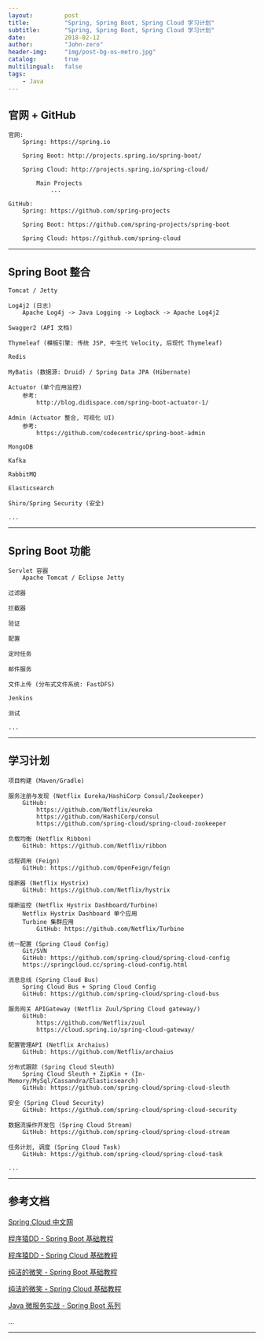 ```yaml
---
layout:     	post
title:        	"Spring, Spring Boot, Spring Cloud 学习计划"
subtitle:     	"Spring, Spring Boot, Spring Cloud 学习计划"
date:         	2018-02-12
author:       	"John-zero"
header-img: 	"img/post-bg-os-metro.jpg"
catalog:      	true
multilingual: 	false
tags:
    - Java
---
```




## 官网 + GitHub
		
	官网:
		Spring: https://spring.io
		
		Spring Boot: http://projects.spring.io/spring-boot/
	
		Spring Cloud: http://projects.spring.io/spring-cloud/
		
			Main Projects
				...

	GitHub: 
		Spring: https://github.com/spring-projects
		
		Spring Boot: https://github.com/spring-projects/spring-boot
		
		Spring Cloud: https://github.com/spring-cloud
				
***


## Spring Boot 整合

	Tomcat / Jetty

	Log4j2 (日志)
		Apache Log4j -> Java Logging -> Logback -> Apache Log4j2
	
	Swagger2 (API 文档)
	
	Thymeleaf (模板引擎: 传统 JSP, 中生代 Velocity, 后现代 Thymeleaf)
	
	Redis
	
	MyBatis (数据源: Druid) / Spring Data JPA (Hibernate)
	
	Actuator (单个应用监控)
		参考: 
			http://blog.didispace.com/spring-boot-actuator-1/
	
	Admin (Actuator 整合, 可视化 UI)
		参考:
			https://github.com/codecentric/spring-boot-admin
	
	MongoDB
	
	Kafka
	
	RabbitMQ
	
	Elasticsearch
	
	Shiro/Spring Security (安全)
	
	...

***


## Spring Boot 功能
	
	Servlet 容器
		Apache Tomcat / Eclipse Jetty

	过滤器
	
	拦截器
	
	验证
	
	配置
	
	定时任务
	
	邮件服务
	
	文件上传 (分布式文件系统: FastDFS)
	
	Jenkins
	
	测试
	
	...

***


## 学习计划

	项目构建 (Maven/Gradle)
	
	服务注册与发现 (Netflix Eureka/HashiCorp Consul/Zookeeper)
		GitHub: 
			https://github.com/Netflix/eureka
			https://github.com/HashiCorp/consul
			https://github.com/spring-cloud/spring-cloud-zookeeper
	
	负载均衡 (Netflix Ribbon)
		GitHub: https://github.com/Netflix/ribbon
	
	远程调用 (Feign)
		GitHub: https://github.com/OpenFeign/feign
	
	熔断器 (Netflix Hystrix)
		GitHub: https://github.com/Netflix/hystrix
	
	熔断监控 (Netflix Hystrix Dashboard/Turbine)
		Netflix Hystrix Dashboard 单个应用
		Turbine 集群应用
			GitHub: https://github.com/Netflix/Turbine
	
	统一配置 (Spring Cloud Config)
		Git/SVN
		GitHub: https://github.com/spring-cloud/spring-cloud-config
		https://springcloud.cc/spring-cloud-config.html
		
	消息总线 (Spring Cloud Bus)	
		Spring Cloud Bus + Spring Cloud Config
		GitHub: https://github.com/spring-cloud/spring-cloud-bus
	
	服务网关 APIGateway (Netflix Zuul/Spring Cloud gateway/)
		GitHub: 
			https://github.com/Netflix/zuul
			https://cloud.spring.io/spring-cloud-gateway/
	
	配置管理API (Netflix Archaius)
		GitHub: https://github.com/Netflix/archaius
	
	分布式跟踪 (Spring Cloud Sleuth)
		Spring Cloud Sleuth + ZipKin + (In-Memory/MySql/Cassandra/Elasticsearch)
		GitHub: https://github.com/spring-cloud/spring-cloud-sleuth
	
	安全 (Spring Cloud Security)
		GitHub: https://github.com/spring-cloud/spring-cloud-security
		
	数据流操作开发包 (Spring Cloud Stream)
		GitHub: https://github.com/spring-cloud/spring-cloud-stream
		
	任务计划, 调度 (Spring Cloud Task)	
		GitHub: https://github.com/spring-cloud/spring-cloud-task
		
	...	

***


## 参考文档

<a href="http://www.springcloud.cc/" target="_blank">Spring Cloud 中文网</a> 

<a href="http://blog.didispace.com/Spring-Boot%E5%9F%BA%E7%A1%80%E6%95%99%E7%A8%8B/">程序猿DD - Spring Boot 基础教程</a>

<a href="http://blog.didispace.com/Spring-Cloud%E5%9F%BA%E7%A1%80%E6%95%99%E7%A8%8B/">程序猿DD - Spring Cloud 基础教程</a>

<a href="http://www.ityouknow.com/spring-boot.html">纯洁的微笑 - Spring Boot 基础教程</a>

<a href="http://www.ityouknow.com/spring-cloud.html">纯洁的微笑 - Spring Cloud 基础教程</a>

<a href="https://segmentfault.com/n/1330000009887617" target="_blank">Java 微服务实战 - Spring Boot 系列</a> 

...

***